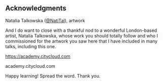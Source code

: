 ## Acknowledgments

Natalia Talkowska ([@NatiTal](https://twitter.com/natital)), artwork

<!-- Note --> 
And I do want to close with a thankful nod to a wonderful London-based
artist, Natalia Talkowska, whose work you should totally follow and
who I commissioned for the artwork you saw here that I have included
in many talks, including this one.


<https://academy.citycloud.com> <!-- .element: class="qrcode" -->

academy.citycloud.com

<!-- Note --> 
Happy learning! Spread the word. Thank you.
